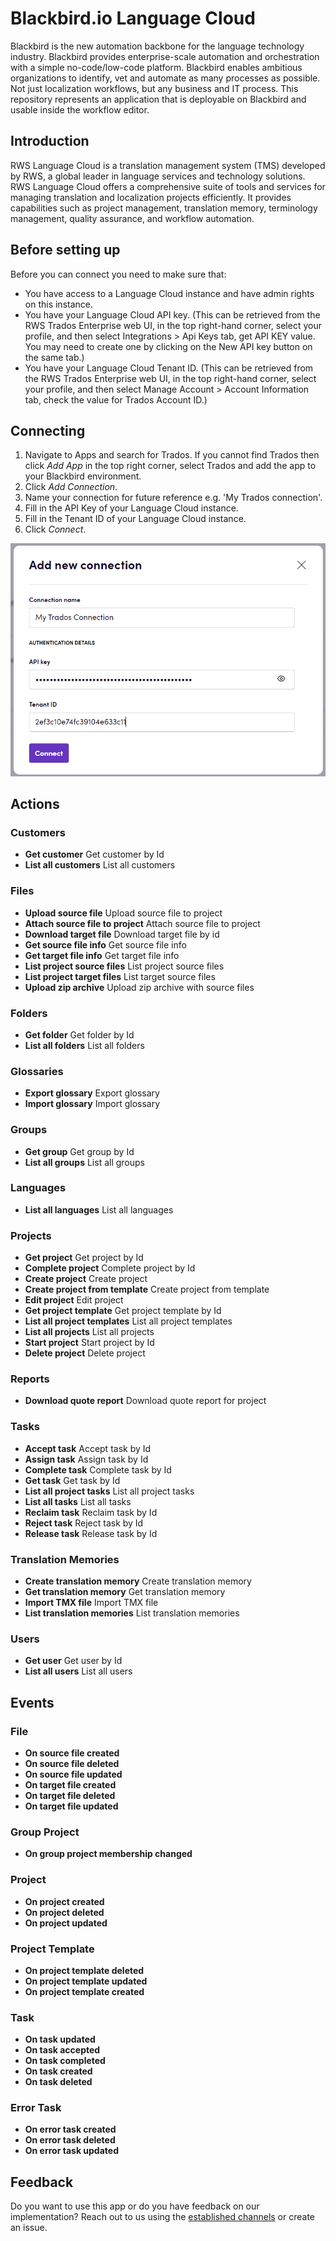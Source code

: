# Blackbird.io Language Cloud

Blackbird is the new automation backbone for the language technology industry. Blackbird provides enterprise-scale automation and orchestration with a simple no-code/low-code platform. Blackbird enables ambitious organizations to identify, vet and automate as many processes as possible. Not just localization workflows, but any business and IT process. This repository represents an application that is deployable on Blackbird and usable inside the workflow editor.

## Introduction

RWS Language Cloud is a translation management system (TMS) developed by RWS, a global leader in language services and technology solutions. RWS Language Cloud offers a comprehensive suite of tools and services for managing translation and localization projects efficiently. It provides capabilities such as project management, translation memory, terminology management, quality assurance, and workflow automation.

## Before setting up

Before you can connect you need to make sure that:

- You have access to a Language Cloud instance and have admin rights on this instance.
- You have your Language Cloud API key. (This can be retrieved from the RWS Trados Enterprise web UI, in the top right-hand corner, select your profile, and then select Integrations > Api Keys tab, get API KEY value. You may need to create one by clicking on the New API key button on the same tab.)
- You have your Language Cloud Tenant ID. (This can be retrieved from the RWS Trados Enterprise web UI, in the top right-hand corner, select your profile, and then select Manage Account > Account Information tab, check the value for Trados Account ID.)

## Connecting

1. Navigate to Apps and search for Trados. If you cannot find Trados then click _Add App_ in the top right corner, select Trados and add the app to your Blackbird environment.
2. Click _Add Connection_.
3. Name your connection for future reference e.g. 'My Trados connection'.
4. Fill in the API Key of your Language Cloud instance.
5. Fill in the Tenant ID of your Language Cloud instance.
7. Click _Connect_.

![TradosNewConnection](image/README/TradosNewConnection.png)

## Actions

### Customers 

- **Get customer** Get customer by Id
- **List all customers** List all customers

### Files 

- **Upload source file** Upload source file to project
- **Attach source file to project** Attach source file to project
- **Download target file** Download target file by id
- **Get source file info** Get source file info
- **Get target file info** Get target file info
- **List project source files** List project source files
- **List project target files** List target source files
- **Upload zip archive** Upload zip archive with source files

### Folders 

- **Get folder** Get folder by Id
- **List all folders** List all folders

### Glossaries 

- **Export glossary** Export glossary
- **Import glossary** Import glossary

### Groups 

- **Get group** Get group by Id
- **List all groups** List all groups

### Languages 

- **List all languages** List all languages

### Projects 

- **Get project** Get project by Id
- **Complete project** Complete project by Id
- **Create project** Create project
- **Create project from template** Create project from template
- **Edit project** Edit project
- **Get project template** Get project template by Id
- **List all project templates** List all project templates
- **List all projects** List all projects
- **Start project** Start project by Id
- **Delete project** Delete project

### Reports 

- **Download quote report** Download quote report for project

### Tasks 

- **Accept task** Accept task by Id
- **Assign task** Assign task by Id
- **Complete task** Complete task by Id
- **Get task** Get task by Id
- **List all project tasks** List all project tasks
- **List all tasks** List all tasks
- **Reclaim task** Reclaim task by Id
- **Reject task** Reject task by Id
- **Release task** Release task by Id

### Translation Memories 

- **Create translation memory** Create translation memory
- **Get translation memory** Get translation memory
- **Import TMX file** Import TMX file
- **List translation memories** List translation memories

### Users 

- **Get user** Get user by Id
- **List all users** List all users

## Events

### File 

- **On source file created**
- **On source file deleted**
- **On source file updated**
- **On target file created**
- **On target file deleted**
- **On target file updated**

### Group Project 

- **On group project membership changed**

### Project 

- **On project created**
- **On project deleted**
- **On project updated**

### Project Template 
- **On project template deleted**
- **On project template updated**
- **On project template created**

### Task 
- **On task updated**
- **On task accepted**
- **On task completed**
- **On task created**
- **On task deleted**

### Error Task 

- **On error task created**
- **On error task deleted**
- **On error task updated**

## Feedback

Do you want to use this app or do you have feedback on our implementation? Reach out to us using the [established channels](https://www.blackbird.io/) or create an issue.

